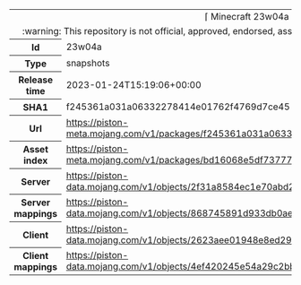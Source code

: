 <html><table>
<tr><td colspan="2" align="center"><img width="0" height="0"><br/>⌈ Minecraft 23w04a ⌋<br/><img width="0" height="0"></td></tr>
<tr><td colspan="2" align="center"><img width="0" height="0"><br/>
:warning: This repository is not official, approved, endorsed, associated or connected with Mojang :warning:
<br/><img width="0" height="0"></td></tr>
<tr><th>Id</th><td>23w04a</td></tr>
<tr><th>Type</th><td>snapshots</td></tr>
<tr><th>Release time</th><td>2023-01-24T15:19:06+00:00</td></tr>
<tr><th>SHA1</th><td>f245361a031a06332278414e01762f4769d7ce45</td></tr>
<tr><th>Url</th><td><a href="https://piston-meta.mojang.com/v1/packages/f245361a031a06332278414e01762f4769d7ce45/23w04a.json">https://piston-meta.mojang.com/v1/packages/f245361a031a06332278414e01762f4769d7ce45/23w04a.json</a></td></tr>
<tr><th>Asset index</th><td><a href="https://piston-meta.mojang.com/v1/packages/bd16068e5df73777f4a10bef06e32d048a51e97f/2.json">https://piston-meta.mojang.com/v1/packages/bd16068e5df73777f4a10bef06e32d048a51e97f/2.json</a></td></tr>
<tr><th>Server</th><td><a href="https://piston-data.mojang.com/v1/objects/2f31a8584ec1e70abd2d8b22d976feb52a6a3e31/server.jar">https://piston-data.mojang.com/v1/objects/2f31a8584ec1e70abd2d8b22d976feb52a6a3e31/server.jar</a></td></tr>
<tr><th>Server mappings</th><td><a href="https://piston-data.mojang.com/v1/objects/868745891d933db0ae97afd7046416a2af961e86/server.txt">https://piston-data.mojang.com/v1/objects/868745891d933db0ae97afd7046416a2af961e86/server.txt</a></td></tr>
<tr><th>Client</th><td><a href="https://piston-data.mojang.com/v1/objects/2623aee01948e8ed29b3a52e5504c4d1fd63c7ae/client.jar">https://piston-data.mojang.com/v1/objects/2623aee01948e8ed29b3a52e5504c4d1fd63c7ae/client.jar</a></td></tr>
<tr><th>Client mappings</th><td><a href="https://piston-data.mojang.com/v1/objects/4ef420245e54a29c2bbd38caf3d8d66964610756/client.txt">https://piston-data.mojang.com/v1/objects/4ef420245e54a29c2bbd38caf3d8d66964610756/client.txt</a></td></tr>
</table></html>